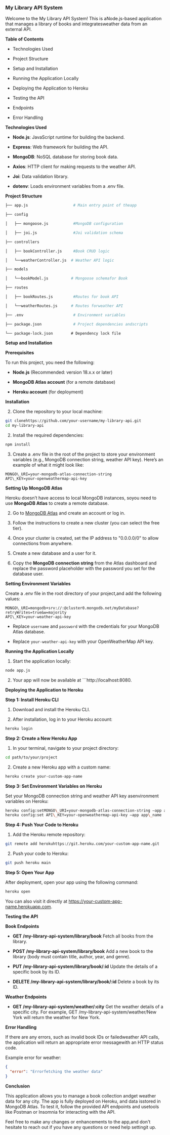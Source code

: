 ### My Library API System

Welcome to the My Library API System! This is aNode.js-based application that manages a library of books and integratesweather data from an external API.

**Table of Contents**

*   Technologies Used
    

*   Project Structure
    

*   Setup and Installation
    

*   Running the Application Locally
    

*   Deploying the Application to Heroku
    

*   Testing the API
    

*   Endpoints
    

*   Error Handling
    

**Technologies Used**

*   **Node.js**: JavaScript runtime for building the backend.
    

*   **Express**: Web framework for building the API.
    

*   **MongoDB**: NoSQL database for storing book data.
    

*   **Axios**: HTTP client for making requests to the weather API.
    

*   **Joi**: Data validation library.
    

*   **dotenv**: Loads environment variables from a .env file.
    

**Project Structure**

```bash
├── app.js                    # Main entry point of theapp

├── config

│   ├── mongoose.js           #MongoDB configuration

│   ├── joi.js                #Joi validation schema

├── controllers

│   ├── bookController.js     #Book CRUD logic

│   └──weatherController.js  # Weather API logic

├── models

│   └──bookModel.js          # Mongoose schemafor Book

├── routes

│   ├── bookRoutes.js         #Routes for book API

│   └──weatherRoutes.js      # Routes forweather API

├── .env                      # Environment variables

├── package.json              # Project dependencies andscripts

└── package-lock.json        # Dependency lock file
```


**Setup and Installation**

**Prerequisites**

To run this project, you need the following:

*   **Node.js** (Recommended: version 18.x.x or later)
    

*   **MongoDB Atlas account** (for a remote database)
    

*   **Heroku account** (for deployment)
    

**Installation**

2.  Clone the repository to your local machine:
    
```bash
git clonehttps://github.com/your-username/my-library-api.git
cd my-library-api
```
2.  Install the required dependencies: 

```bash
npm install
```
3.  Create a .env file in the root of the project to store your environment variables (e.g., MongoDB connection string, weather API key). Here’s an example of what it might look like:

```env
MONGO\_URI=your-mongodb-atlas-connection-string
API\_KEY=your-openweathermap-api-key
```
**Setting Up MongoDB Atlas**

Heroku doesn’t have access to local MongoDB instances, soyou need to use **MongoDB Atlas** to create a remote database.

2.  Go to [MongoDB Atlas](https://www.mongodb.com/cloud/atlas) and create an account or log in.
    

4.  Follow the instructions to create a new cluster (you can select the free tier).
    

6.  Once your cluster is created, set the IP address to "0.0.0.0/0" to allow connections from anywhere.
    

8.  Create a new database and a user for it.
    

10.  Copy the **MongoDB connection string** from the Atlas dashboard and replace the password placeholder with the password you set for the database user.
    

**Setting Environment Variables**

Create a .env file in the root directory of your project,and add the following values:

```env
MONGO\_URI=mongodb+srv://:@cluster0.mongodb.net/myDatabase?retryWrites=true&w=majority
API\_KEY=your-weather-api-key
```
*   Replace `username` and `password` with the credentials for your MongoDB Atlas database.
    

*   Replace `your-weather-api-key` with your OpenWeatherMap API key.
    

**Running the Application Locally**

1.  Start the application locally:   

```bash
node app.js
```
2.  Your app will now be available at ```http://localhost:8080.
    

**Deploying the Application to Heroku**

**Step 1: Install Heroku CLI**

1.  Download and install the Heroku CLI.
    
2.  After installation, log in to your Heroku account:

```bash
heroku login
```
**Step 2: Create a New Heroku App**

1.  In your terminal, navigate to your project directory:
```bash
cd path/to/your/project
```
2.  Create a new Heroku app with a custom name:
```bash
heroku create your-custom-app-name
```
**Step 3: Set Environment Variables on Heroku**

Set your MongoDB connection string and weather API key asenvironment variables on Heroku:

```bash
heroku config:setMONGO\_URI=your-mongodb-atlas-connection-string –app app\_name
heroku config:set API\_KEY=your-openweathermap-api-key –app app\_name
```
**Step 4: Push Your Code to Heroku**

1.  Add the Heroku remote repository:  

```bash
git remote add herokuhttps://git.heroku.com/your-custom-app-name.git
```
2.  Push your code to Heroku: 

```bash
git push heroku main
```
**Step 5: Open Your App**

After deployment, open your app using the following command:

```bash
heroku open
```
You can also visit it directly at https://your-custom-app-name.herokuapp.com.

**Testing the API**

**Book Endpoints**

*   **GET /my-library-api-system/library/book** Fetch all books from the library.
    

*   **POST /my-library-api-system/library/book** Add a new book to the library (body must contain title, author, year, and genre).
    

*   **PUT /my-library-api-system/library/book/:id** Update the details of a specific book by its ID.
    

*   **DELETE /my-library-api-system/library/book/:id** Delete a book by its ID.
    

**Weather Endpoints**

*   **GET /my-library-api-system/weather/:city** Get the weather details of a specific city. For example, GET /my-library-api-system/weather/New York will return the weather for New York.
    

**Error Handling**

If there are any errors, such as invalid book IDs or failedweather API calls, the application will return an appropriate error messagewith an HTTP status code.

Example error for weather:

```json
{
  "error": "Errorfetching the weather data"
}
```
**Conclusion**

This application allows you to manage a book collection andget weather data for any city. The app is fully deployed on Heroku, and data isstored in MongoDB Atlas. To test it, follow the provided API endpoints and usetools like Postman or Insomnia for interacting with the API.

Feel free to make any changes or enhancements to the app,and don't hesitate to reach out if you have any questions or need help settingit up.
